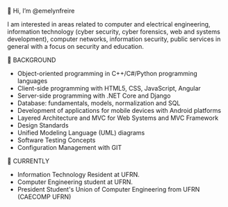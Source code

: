 👋 Hi, I’m @emelynfreire

I am interested in areas related to computer and electrical engineering, information technology (cyber security, cyber forensics, web and systems development), computer networks, information security, public services in general with a focus on security and education.

🌱 BACKGROUND
- Object-oriented programming in C++/C#/Python programming languages
- Client-side programming with HTML5, CSS, JavaScript, Angular
- Server-side programming with .NET Core and Django
- Database: fundamentals, models, normalization and SQL
- Development of applications for mobile devices with Android platforms
- Layered Architecture and MVC for Web Systems and MVC Framework
- Design Standards
- Unified Modeling Language (UML) diagrams
- Software Testing Concepts
- Configuration Management with GIT

💞️ CURRENTLY
- Information Technology Resident at UFRN.
- Computer Engineering student at UFRN.
- President Student's Union of Computer Engineering from UFRN (CAECOMP UFRN)




<!---
emelynfreire/emelynfreire is a ✨ special ✨ repository because its `README.md` (this file) appears on your GitHub profile.
You can click the Preview link to take a look at your changes.
--->
